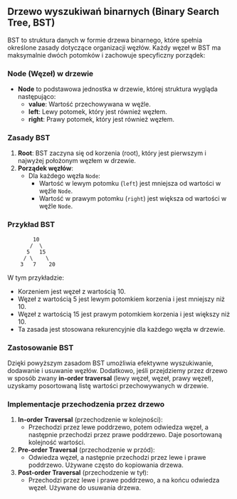## Drzewo wyszukiwań binarnych (Binary Search Tree, BST)

BST to struktura danych w formie drzewa binarnego, które spełnia określone zasady dotyczące organizacji węzłów. Każdy węzeł w BST ma maksymalnie dwóch potomków i zachowuje specyficzny porządek:

### Node (Węzeł) w drzewie
- **Node** to podstawowa jednostka w drzewie, której struktura wygląda następująco:
  - **value**: Wartość przechowywana w węźle.
  - **left**: Lewy potomek, który jest również węzłem.
  - **right**: Prawy potomek, który jest również węzłem.

### Zasady BST
1. **Root**: BST zaczyna się od korzenia (root), który jest pierwszym i najwyżej położonym węzłem w drzewie.
2. **Porządek węzłów**:
   - Dla każdego węzła `Node`:
     - Wartość w lewym potomku (`left`) jest mniejsza od wartości w węźle `Node`.
     - Wartość w prawym potomku (`right`) jest większa od wartości w węźle `Node`.

### Przykład BST
```
        10
       /  \
      5   15
     / \    \
    3   7    20
```
W tym przykładzie:
- Korzeniem jest węzeł z wartością 10.
- Węzeł z wartością 5 jest lewym potomkiem korzenia i jest mniejszy niż 10.
- Węzeł z wartością 15 jest prawym potomkiem korzenia i jest większy niż 10.
- Ta zasada jest stosowana rekurencyjnie dla każdego węzła w drzewie.

### Zastosowanie BST
Dzięki powyższym zasadom BST umożliwia efektywne wyszukiwanie, dodawanie i usuwanie węzłów. Dodatkowo, jeśli przejdziemy przez drzewo w sposób zwany **in-order traversal** (lewy węzeł, węzeł, prawy węzeł), uzyskamy posortowaną listę wartości przechowywanych w drzewie.

### Implementacje przechodzenia przez drzewo
1. **In-order Traversal** (przechodzenie w kolejności):
   - Przechodzi przez lewe poddrzewo, potem odwiedza węzeł, a następnie przechodzi przez prawe poddrzewo. Daje posortowaną kolejność wartości.
2. **Pre-order Traversal** (przechodzenie w przód):
   - Odwiedza węzeł, a następnie przechodzi przez lewe i prawe poddrzewo. Używane często do kopiowania drzewa.
3. **Post-order Traversal** (przechodzenie w tył):
   - Przechodzi przez lewe i prawe poddrzewo, a na końcu odwiedza węzeł. Używane do usuwania drzewa.
